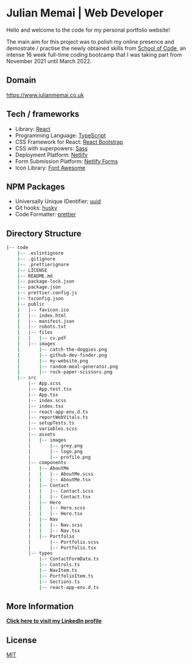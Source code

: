 
Julian Memai | Web Developer
==========================

Hello and welcome to the code for my personal portfolio website!
  
The main aim for this project was to polish my online presence and demostrate / practise the newly obtained skills from [School of Code](https://www.schoolofcode.co.uk/), an intense 16 week full-time coding bootcamp that I was taking part from November 2021 until March 2022.


## Domain

https://www.julianmemai.co.uk


## Tech / frameworks

* Library: [React](https://reactjs.org/)
* Programming Language: [TypeScript](https://www.typescriptlang.org/)
* CSS Framework for React: [React Bootstrap](https://react-bootstrap.github.io/)
* CSS with superpowers: [Sass](https://sass-lang.com/)
* Deployment Platform: [Netlify](https://www.netlify.com/)
* Form Submission Platform: [Netlify Forms](https://docs.netlify.com/forms/setup/)
* Icon Library: [Font Awesome](https://fontawesome.com/)

## NPM Packages
* Universally Unique IDentifier: [uuid](https://www.npmjs.com/package/uuid) 
* Git hooks: [husky](https://www.npmjs.com/package/husky)
* Code Formatter: [prettier](https://www.npmjs.com/package/prettier)

## Directory Structure 
```bash
|-- code
    |-- .eslintignore
    |-- .gitignore
    |-- .prettierignore
    |-- LICENSE
    |-- README.md
    |-- package-lock.json
    |-- package.json
    |-- prettier.config.js
    |-- tsconfig.json
    |-- public
    |   |-- favicon.ico
    |   |-- index.html
    |   |-- manifest.json
    |   |-- robots.txt
    |   |-- files
    |   |   |-- cv.pdf
    |   |-- images
    |       |-- catch-the-doggies.png
    |       |-- github-dev-finder.png
    |       |-- my-website.png
    |       |-- random-meal-generator.png
    |       |-- rock-paper-scissors.png
    |-- src
        |-- App.scss
        |-- App.test.tsx
        |-- App.tsx
        |-- index.scss
        |-- index.tsx
        |-- react-app-env.d.ts
        |-- reportWebVitals.ts
        |-- setupTests.ts
        |-- variables.scss
        |-- assets
        |   |-- images
        |       |-- grey.png
        |       |-- logo.png
        |       |-- profile.png
        |-- components
        |   |-- AboutMe
        |   |   |-- AboutMe.scss
        |   |   |-- AboutMe.tsx
        |   |-- Contact
        |   |   |-- Contact.scss
        |   |   |-- Contact.tsx
        |   |-- Hero
        |   |   |-- Hero.scss
        |   |   |-- Hero.tsx
        |   |-- Nav
        |   |   |-- Nav.scss
        |   |   |-- Nav.tsx
        |   |-- Portfolio
        |       |-- Portfolio.scss
        |       |-- Portfolio.tsx
        |-- types
            |-- ContactFormData.ts
            |-- Controls.ts
            |-- NavItem.ts
            |-- PortfolioItem.ts
            |-- Sections.ts
            |-- react-app-env.d.ts

``` 
           
## More Information


**[Click here to visit my LinkedIn profile](https://www.linkedin.com/in/julian-memai/)**

## License
[MIT](https://choosealicense.com/licenses/mit/)
